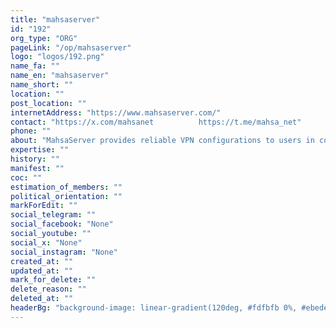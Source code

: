 ```yaml
---
title: "mahsaserver"
id: "192"
org_type: "ORG"
pageLink: "/op/mahsaserver"
logo: "logos/192.png"
name_fa: ""
name_en: "mahsaserver"
name_short: ""
location: ""
post_location: ""
internetAddress: "https://www.mahsaserver.com/"
contact: "https://x.com/mahsanet          https://t.me/mahsa_net"
phone: ""
about: "MahsaServer provides reliable VPN configurations to users in countries with censored internet. This helps users have free expression, knowledge sharing, and connectivity. MahsaServer collects VPN configurations from various sources, including user contributions. They use the MahsaNG app to dynamically maintain, test, and collect these configurations. MahsaServer prioritizes user privacy through encryption and strict security practices."
expertise: ""
history: ""
manifest: ""
coc: ""
estimation_of_members: ""
political_orientation: ""
markForEdit: ""
social_telegram: ""
social_facebook: "None"
social_youtube: ""
social_x: "None"
social_instagram: "None"
created_at: ""
updated_at: ""
mark_for_delete: ""
delete_reason: ""
deleted_at: ""
headerBg: "background-image: linear-gradient(120deg, #fdfbfb 0%, #ebedee 100%);"
---
```

